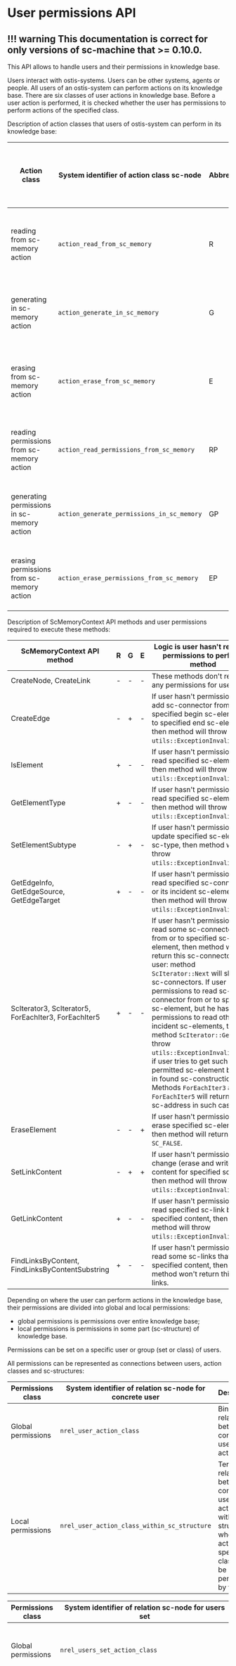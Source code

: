# **User permissions API**

!!! warning
    This documentation is correct for only versions of sc-machine that >= 0.10.0.
---

This API allows to handle users and their permissions in knowledge base.

Users interact with ostis-systems. Users can be other systems, agents or people. All users of an ostis-system can 
perform actions on its knowledge base. There are six classes of user actions in knowledge base. Before a user action is 
performed, it is checked whether the user has permissions to perform actions of the specified class.

Description of action classes that users of ostis-system can perform in its knowledge base:

| Action class                               | System identifier of action class sc-node  | Abbreviation | Logic if user has permissions to execute actions of the specified class            |
|--------------------------------------------|--------------------------------------------|--------------|------------------------------------------------------------------------------------|
| reading from sc-memory action              | `action_read_from_sc_memory`               | R            | The user can execute all methods that read sc-constructions from knowledge base.   |
| generating in sc-memory action             | `action_generate_in_sc_memory`             | G            | The user can execute all methods that generate sc-constructions in knowledge base. |
| erasing from sc-memory action              | `action_erase_from_sc_memory`              | E            | The user can execute all methods that erase sc-constructions from knowledge base.  |
| reading permissions from sc-memory action  | `action_read_permissions_from_sc_memory`   | RP           | The user can read permissions of other users from knowledge base.                  |
| generating permissions in sc-memory action | `action_generate_permissions_in_sc_memory` | GP           | The user can generate permissions for other users in knowledge base.               |
| erasing permissions from sc-memory action  | `action_erase_permissions_from_sc_memory`  | EP           | The user can erase permissions of other users from knowledge base.                 |

Description of ScMemoryContext API methods and user permissions required to execute these methods:

| ScMemoryContext API method                           | R | G | E | Logic is user hasn't required permissions to perform method                                                                                                                                                                                                                                                                                                                                                                                                                                                                                                                                     |
|------------------------------------------------------|---|---|---|-------------------------------------------------------------------------------------------------------------------------------------------------------------------------------------------------------------------------------------------------------------------------------------------------------------------------------------------------------------------------------------------------------------------------------------------------------------------------------------------------------------------------------------------------------------------------------------------------|
| CreateNode, CreateLink                               | - | - | - | These methods don't require any permissions for users.                                                                                                                                                                                                                                                                                                                                                                                                                                                                                                                                          |
| CreateEdge                                           | - | + | - | If user hasn't permissions to add sc-connector from specified begin sc-element or to specified end sc-element, then method will throw `utils::ExceptionInvalidState`.                                                                                                                                                                                                                                                                                                                                                                                                                           |
| IsElement                                            | + | - | - | If user hasn't permissions to read specified sc-element, then method will throw `utils::ExceptionInvalidState`.                                                                                                                                                                                                                                                                                                                                                                                                                                                                                 |
| GetElementType                                       | + | - | - | If user hasn't permissions to read specified sc-element, then method will throw `utils::ExceptionInvalidState`.                                                                                                                                                                                                                                                                                                                                                                                                                                                                                 |
| SetElementSubtype                                    | - | + | - | If user hasn't permissions to update specified sc-element sc-type, then method will throw `utils::ExceptionInvalidState`.                                                                                                                                                                                                                                                                                                                                                                                                                                                                       |
| GetEdgeInfo, GetEdgeSource, GetEdgeTarget            | + | - | - | If user hasn't permissions to read specified sc-connector or its incident sc-elements, then method will throw `utils::ExceptionInvalidState`.                                                                                                                                                                                                                                                                                                                                                                                                                                                   |
| ScIterator3, ScIterator5, ForEachIter3, ForEachIter5 | + | - | - | If user hasn't permissions to read some sc-connectors from or to specified sc-element, then method won't return this sc-connectors to user: method `ScIterator::Next` will skip this sc-connectors. If user has permissions to read sc-connector from or to specified sc-element, but he hasn't permissions to read other incident sc-elements, then method `ScIterator::Get` will throw `utils::ExceptionInvalidState`, if user tries to get such permitted sc-element by index in found sc-construction. Methods `ForEachIter3` and `ForEachIter5` will return empty sc-address in such case. |
| EraseElement                                         | - | - | + | If user hasn't permissions to erase specified sc-element, then method will return `SC_FALSE`.                                                                                                                                                                                                                                                                                                                                                                                                                                                                                                   | 
| SetLinkContent                                       | - | + | + | If user hasn't permissions to change (erase and write) content for specified sc-link, then method will throw `utils::ExceptionInvalidState`.                                                                                                                                                                                                                                                                                                                                                                                                                                                    |
| GetLinkContent                                       | + | - | - | If user hasn't permissions to read specified sc-link by specified content, then method will throw `utils::ExceptionInvalidState`.                                                                                                                                                                                                                                                                                                                                                                                                                                                               |
| FindLinksByContent, FindLinksByContentSubstring      | + | - | - | If user hasn't permissions to read some sc-links that have specified content, then method won't return this sc-links.                                                                                                                                                                                                                                                                                                                                                                                                                                                                           |


Depending on where the user can perform actions in the knowledge base, their permissions are divided into global and 
local permissions:
- global permissions is permissions over entire knowledge base;
- local permissions is permissions in some part (sc-structure) of knowledge base.

Permissions can be set on a specific user or group (set or class) of users.

All permissions can be represented as connections between users, action classes and sc-structures:

| Permissions class  | System identifier of relation sc-node for concrete user | Description                                                                                                                              |
|--------------------|---------------------------------------------------------|------------------------------------------------------------------------------------------------------------------------------------------|
| Global permissions | `nrel_user_action_class`                                | Binary relation between concrete user and action class                                                                                   |
| Local permissions  | `nrel_user_action_class_within_sc_structure`            | Ternary relation between concrete user and action class with sc-structure where actions of specified class can be performed by this user |


| Permissions class  | System identifier of relation sc-node for users set | Description                                                                                                                                  |
|--------------------|-----------------------------------------------------|----------------------------------------------------------------------------------------------------------------------------------------------|
| Global permissions | `nrel_users_set_action_class`                       | Binary relation between users set and action class                                                                                           |
| Local permissions  | `nrel_users_set_action_class_within_sc_structure`   | Ternary relation between users set and action class with sc-structure where actions of specified class can be performed by this one of users |


Examples of global and local read permissions for user and users set:

<table>
  <tr>
    <th>Permissions</th>
    <th>SCg-code example</th>
    <th>SCs-code example</th>
  </tr>

  <tr>
    <td>User has global read permissions</td>
    <td><scg src="../images/permissions/global_read_permissions_for_user.gwf"></scg></td>
    <td>
      <pre>
        <code class="js hljs javascript">
..user <~ concept_user;;

nrel_user_action_class
~> (..user => action_read_from_sc_memory);; 
        </code>
      </pre>
    </td>
  </tr>
  <tr>
    <td>User has local read permissions</td>
    <td><scg src="../images/permissions/local_read_permissions_for_user.gwf"></scg></td>
    <td>
      <pre>
        <code class="js hljs javascript">
..user <~ concept_user;;

..structure = [*
    concept_set ~> ..set;;
*];;

nrel_user_action_class_within_sc_structure
~> (..user => (action_read_from_sc_memory => ..structure));;
        </code>
      </pre>
    </td>
  </tr>
  <tr>
    <td>Each user in users set has global read permissions</td>
    <td><scg src="../images/permissions/global_read_permissions_for_users_set.gwf"></scg></td>
    <td>
      <pre>
        <code class="js hljs javascript">
nrel_users_set_action_class
~> (concept_user => action_read_from_sc_memory);;
        </code>
      </pre>
    </td>
  </tr>

  <tr>
    <td>Each user in users set has local read permissions</td>
    <td><scg src="../images/permissions/local_read_permissions_for_users_set.gwf"></scg></td>
    <td>
      <pre>
        <code class="js hljs javascript">
..structure = [*
    concept_set ~> ..set;;
*];;

nrel_users_set_action_class_within_sc_structure
~> (..user => (action_read_from_sc_memory => ..structure));;
        </code>
      </pre>
    </td>
  </tr>

  <tr>
    <td>User hasn't global read permissions</td>
    <td><scg src="../images/permissions/no_global_read_permissions_for_user.gwf"></scg></td>
    <td>
      <pre>
        <code class="js hljs javascript">
..user <~ concept_user;;

nrel_user_action_class
~|> (..user => action_read_from_sc_memory);;
        </code>
      </pre>
    </td>
  </tr>
  <tr>
    <td>User hasn't local read permissions</td>
    <td><scg src="../images/permissions/no_local_read_permissions_for_user.gwf"></scg></td>
    <td>
      <pre>
        <code class="js hljs javascript">
..user <~ concept_user;;

..structure = [*
concept_set ~> ..set;;
*];;

nrel_user_action_class_within_sc_structure
~|> (..user => (action_read_from_sc_memory => ..structure));;
        </code>
      </pre>
    </td>
  </tr>
  <tr>
    <td>Each user in users set hasn't global read permissions</td>
    <td><scg src="../images/permissions/no_global_read_permissions_for_users_set.gwf"></scg></td>
    <td>
      <pre>
        <code class="js hljs javascript">
nrel_users_set_action_class
~|> (concept_user => action_read_from_sc_memory);;
        </code>
      </pre>
    </td>
  </tr>

  <tr>
    <td>Each user in users set hasn't local read permissions</td>
    <td><scg src="../images/permissions/no_local_read_permissions_for_users_set.gwf"></scg></td>
    <td>
      <pre>
        <code class="js hljs javascript">
..structure = [*
    concept_set ~> ..set;;
*];;

nrel_users_set_action_class_within_sc_structure
~|> (..user => (action_read_from_sc_memory => ..structure));;
        </code>
      </pre>
    </td>
  </tr>
</table>

!!! note
    You can use any other action class (`action_generate_in_sc_memory`, `action_erase_from_sc_memory`, `action_read_permissions_from_sc_memory`, `action_generate_permissions_in_sc_memory` or `action_erase_permissions_from_sc_memory`) instead of `action_read_from_sc_memory`.

!!! note
    If the knowledge base does not explicitly specify permissions for a user, it is tantamount to the user doesn't have them.

!!! note
    In order to erase permissions for a user it is enough to erase the access arc from the relation that indicated permissions.
    
!!! note
    Erasing a positive access sc-arc between relation and sc-arc between the user and an action class, that the user can perform, automatically creates a negative access sc-arc between the given relation and the sc-arc between the user and the action class.
    Creating a positive access sc-arc between relation and sc-arc between the user and an action class, that the user can perform, automatically erasing all negative access sc-arcs between the given relation and the sc-arc between the user and the action class.

---

Both global and local permissions can be described for the same user. It is important to know the logic of how they work 
together. For example, concrete user wants to handle some sc-construction. There may be several cases:

| Case | Does specified sc-construction belong to any permitted sc-structure?                                                                                  | Does user have global permissions?    | Does user have local permissions?                                   | Can user handle the specified sc-construction?                                                                                                                                        |
|------|-------------------------------------------------------------------------------------------------------------------------------------------------------|---------------------------------------|---------------------------------------------------------------------|---------------------------------------------------------------------------------------------------------------------------------------------------------------------------------------|
| 1    | No, it doesn't.                                                                                                                                       | No, he doesn't.                       | No, he doesn't.                                                     | No, he doesn't.                                                                                                                                                                       |
| 2    | No, it doesn't.                                                                                                                                       | Yes. He has global write permissions. | No, he doesn't.                                                     | Yes. He can only add sc-elements into the specified sc-construction, because he has global write permissions.                                                                         |
| 3    | Yes. The sc-construction is in a sc-structure that indicates that certain permissions are required. Some users have permissions to this sc-structure. | No, he doesn't.                       | No, he doesn't.                                                     | No, he doesn't.                                                                                                                                                                       |
| 4    | Yes. The sc-construction is in a sc-structure that indicates that certain permissions are required. Some users have permissions to this sc-structure. | Yes. He has global read permissions.  | No, he doesn't.                                                     | No, he doesn't. The user hasn't local permissions for the specified sc-structure. But he can read any sc-constructions in knowledge base, which doesn't have permitted sc-structures. |
| 5    | Yes. The sc-construction is in a sc-structure that indicates that certain permissions are required. Some users have permissions to this sc-structure. | No, he doesn't.                       | Yes. He has local write permissions for the specified sc-structure. | Yes. The user can only add sc-elements into the specified sc-structure. But he can't handle any sc-constructions in knowledge base other than the given one.                          |
| 6    | Yes. The sc-construction is in a sc-structure that indicates that certain permissions are required. Some users have permissions to this sc-structure. | Yes. He has global write permissions. | Yes. He has local write permissions for the specified sc-structure. | Yes. The user can add sc-elements into the specified sc-structure. And he can add sc-element into any sc-constructions in knowledge base other than the given one.                    |

## **Frequently Asked Questions**


